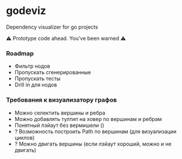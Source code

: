 # godeviz

Dependency visualizer for go projects

⚠️ Prototype code ahead. You've been warned ⚠️


### Roadmap

- Фильтр нодов
- Пропускать сгенерированные
- Пропускать тесты
- Drill in для нодов

### Требования к визуализатору графов

- Можно селектить вершины и ребра
- Можно добавлять тултип на ховер по вершинам и ребрам
- Понятный лэйаут без вермишели ()
- ? Возможность построить Path по вершинам (для визуализации циклов)
- ? Можно двигать вершины (если лэйаут хороший, можно и не двигать)